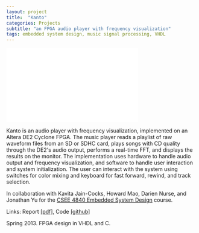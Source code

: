 ```yaml
---
layout: project
title:  "Kanto"
categories: Projects
subtitle: "an FPGA audio player with frequency visualization"
tags: embedded system design, music signal processing, VHDL
---
```


<iframe src="//player.vimeo.com/video/68397395?byline=0&amp;portrait=0&amp;color=ffffff" 
width="350" height="197" frameborder="0" webkitallowfullscreen mozallowfullscreen allowfullscreen></iframe>

Kanto is an audio player with frequency visualization, implemented 
on an Altera DE2 Cyclone FPGA. The music player reads a playlist of 
raw waveform files from an SD or SDHC card, plays songs with CD 
quality through the DE2's audio output, performs a real-time FFT, 
and displays the results on the monitor. The implementation uses 
hardware to handle audio output and frequency visualization, and 
software to handle user interaction and system initialization. The 
user can interact with the system using switches for color
mixing and keyboard for fast forward, rewind, and track selection.

In collaboration with Kavita Jain-Cocks, Howard Mao, Darien Nurse,
and Jonathan Yu for the 
<a href="http://www.cs.columbia.edu/~sedwards/classes/2013/4840/">
CSEE 4840 Embedded System Design</a>
course.

Links: Report <a href="{{ site.baseurl }}/projects/files/kanto_report.pdf">[pdf]</a>, 
Code <a href="https://github.com/kanto-player/">[github]</a>

Spring 2013. FPGA design in VHDL and C.
